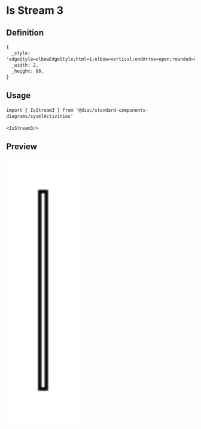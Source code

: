 # Is Stream 3

## Definition

```
{
  _style: 'edgeStyle=elbowEdgeStyle;html=1;elbow=vertical;endArrow=open;rounded=0;entryX=0;entryY=0.5;endSize=12;',
  _width: 2,
  _height: 60,
}
```

## Usage

```
import { IsStream3 } from '@diac/standard-components-diagrams/sysmlActivities'

<IsStream3/>
```

## Preview

<img src="./is-stream-3.png" width="200"/>
